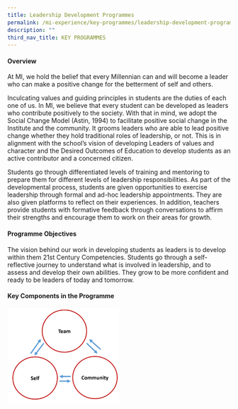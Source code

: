 ```yaml
---
title: Leadership Development Programmes
permalink: /mi-experience/key-programmes/leadership-development-programmes/
description: ""
third_nav_title: KEY PROGRAMMES
---
```

<h4><strong>Overview</strong></h4>
<p>At MI, we hold the belief that every Millennian can and will become a leader who can make a positive change for the betterment of self and others.</p>
<p>Inculcating values and guiding principles in students are the duties of each one of us. In MI, we believe that every student can be developed as leaders who contribute positively to the society. With that in mind, we adopt the Social Change Model (Astin, 1994) to facilitate positive social change in the Institute and the community. It grooms leaders who are able to lead positive change whether they hold traditional roles of leadership, or not. This is in alignment with the school&rsquo;s vision of developing Leaders of values and character and the Desired Outcomes of Education to develop students as an active contributor and a concerned citizen.</p>
<p>Students go through differentiated levels of training and mentoring to prepare them for different levels of leadership responsibilities. As part of the developmental process, students are given opportunities to exercise leadership through formal and ad-hoc leadership appointments. They are also given platforms to reflect on their experiences. In addition, teachers provide students with formative feedback through conversations to affirm their strengths and encourage them to work on their areas for growth.</p>
<h4><strong>Programme Objectives</strong></h4>
<p>The vision behind our work in developing students as leaders is to develop within them 21st Century Competencies. Students go through a self- reflective journey to understand what is involved in leadership, and to assess and develop their own abilities. They grow to be more confident and ready to be leaders of today and tomorrow.</p>
<h4><strong>Key Components in the Programme</strong></h4>
<img style="width: 50%;" src="/images/ldp.png" />